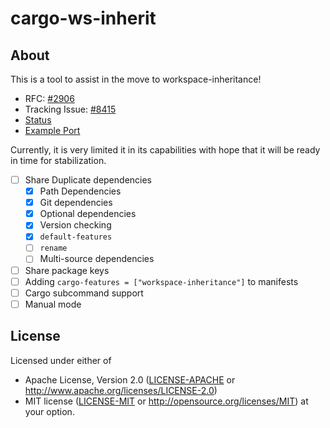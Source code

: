 # cargo-ws-inherit

## About
This is a tool to assist in the move to workspace-inheritance!
* RFC: [#2906](https://github.com/rust-lang/rfcs/blob/master/text/2906-cargo-workspace-deduplicate.md)
* Tracking Issue: [#8415](https://github.com/rust-lang/cargo/issues/8415)
* [Status](https://github.com/rust-lang/cargo/issues/8415#issuecomment-1112618913)
* [Example Port](https://github.com/clap-rs/clap/pull/3719)

Currently, it is very limited it in its capabilities with hope that it will be
ready in time for stabilization.

- [ ] Share Duplicate dependencies
  - [x] Path Dependencies
  - [x] Git dependencies
  - [x] Optional dependencies
  - [x] Version checking
  - [x] `default-features`
  - [ ] `rename`
  - [ ] Multi-source dependencies
- [ ] Share package keys
- [ ] Adding `cargo-features = ["workspace-inheritance"]` to manifests
- [ ] Cargo subcommand support
- [ ] Manual mode

## License

Licensed under either of

* Apache License, Version 2.0 ([LICENSE-APACHE](LICENSE-APACHE) or http://www.apache.org/licenses/LICENSE-2.0)
* MIT license ([LICENSE-MIT](LICENSE-MIT) or http://opensource.org/licenses/MIT)
  at your option.